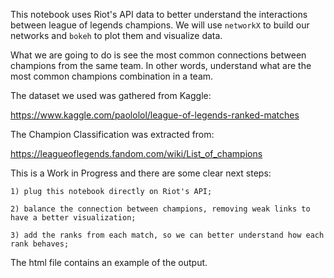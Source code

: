 This notebook uses Riot's API data to better understand the interactions between league of legends champions. We will use `networkX` to build our networks and `bokeh` to plot them and visualize data.

What we are going to do is see the most common connections between champions from the same team. In other words, understand what are the most common champions combination in a team.

The dataset we used was gathered from Kaggle:

https://www.kaggle.com/paololol/league-of-legends-ranked-matches

The Champion Classification was extracted from:

https://leagueoflegends.fandom.com/wiki/List_of_champions

This is a Work in Progress and there are some clear next steps:

    1) plug this notebook directly on Riot's API;

    2) balance the connection between champions, removing weak links to have a better visualization;

    3) add the ranks from each match, so we can better understand how each rank behaves;

The html file contains an example of the output.
